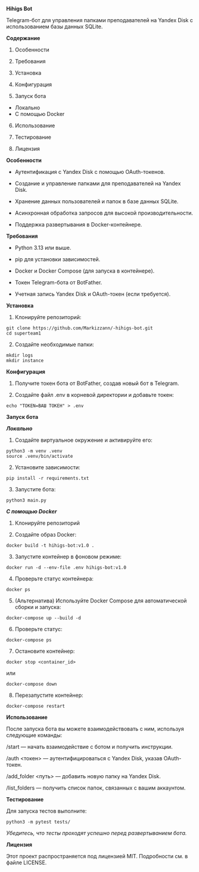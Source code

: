 **Hihigs Bot**

Telegram-бот для управления папками преподавателей на Yandex Disk с использованием базы данных SQLite.


**Содержание**
1. Особенности

2. Требования

3. Установка

4. Конфигурация

5. Запуск бота
 - Локально
 - С помощью Docker

6. Использование

7. Тестирование

8. Лицензия


**Особенности**

- Аутентификация с Yandex Disk с помощью OAuth-токенов.

- Создание и управление папками для преподавателей на Yandex Disk.

- Хранение данных пользователей и папок в базе данных SQLite.

- Асинхронная обработка запросов для высокой производительности.

- Поддержка развертывания в Docker-контейнере.


**Требования**

- Python 3.13 или выше.

- pip для установки зависимостей.

- Docker и Docker Compose (для запуска в контейнере).

- Токен Telegram-бота от BotFather.

- Учетная запись Yandex Disk и OAuth-токен (если требуется).


**Установка**

1. Клонируйте репозиторий:
```
git clone https://github.com/Markizzann/-hihigs-bot.git
cd superteam1
```

2. Создайте необходимые папки:
```
mkdir logs
mkdir instance
```


**Конфигурация**

1. Получите токен бота от BotFather, создав новый бот в Telegram.

2. Создайте файл .env в корневой директории и добавьте токен:
```
echo "TOKEN=ВАШ ТОКЕН" > .env
```


**Запуск бота**

**_Локально_**

1. Создайте виртуальное окружение и активируйте его:
```
python3 -m venv .venv
source .venv/bin/activate
```

2. Установите зависимости:
```
pip install -r requirements.txt
```

3. Запустите бота:
```
python3 main.py
```


**_С помощью Docker_**

1. Клонируйте репозиторий

2. Создайте образ Docker:
```
docker build -t hihigs-bot:v1.0 .
```

3. Запустите контейнер в фоновом режиме:
```
docker run -d --env-file .env hihigs-bot:v1.0
```

4. Проверьте статус контейнера:
```
docker ps
```

5. (Альтернатива) Используйте Docker Compose для автоматической сборки и запуска:
```
docker-compose up --build -d
```

6. Проверьте статус:
```
docker-compose ps
```

7. Остановите контейнер:
```
docker stop <container_id>
```

или
```
docker-compose down
```

8. Перезапустите контейнер:
```
docker-compose restart
```


**Использование**

После запуска бота вы можете взаимодействовать с ним, используя следующие команды:

/start — начать взаимодействие с ботом и получить инструкции.

/auth <токен> — аутентифицироваться с Yandex Disk, указав OAuth-токен.

/add_folder <путь> — добавить новую папку на Yandex Disk.

/list_folders — получить список папок, связанных с вашим аккаунтом.


**Тестирование**

Для запуска тестов выполните:
```
python3 -m pytest tests/
```

_Убедитесь, что тесты проходят успешно перед развертыванием бота._


**Лицензия**

Этот проект распространяется под лицензией MIT. Подробности см. в файле LICENSE.

